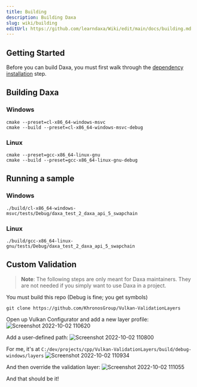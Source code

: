```yaml
---
title: Building
description: Building Daxa
slug: wiki/building
editUrl: https://github.com/learndaxa/Wiki/edit/main/docs/building.md
---
```


## Getting Started

Before you can build Daxa, you must first walk through the [dependency installation](https://tutorial.learndaxa.com/installing-dependencies/) step.

## Building Daxa

### Windows

```batch
cmake --preset=cl-x86_64-windows-msvc
cmake --build --preset=cl-x86_64-windows-msvc-debug
```

### Linux

```shell
cmake --preset=gcc-x86_64-linux-gnu
cmake --build --preset=gcc-x86_64-linux-gnu-debug
```

## Running a sample

### Windows

```batch
./build/cl-x86_64-windows-msvc/tests/Debug/daxa_test_2_daxa_api_5_swapchain
```

### Linux

```shell
./build/gcc-x86_64-linux-gnu/tests/Debug/daxa_test_2_daxa_api_5_swapchain
```

## Custom Validation

> **Note**: The following steps are only meant for Daxa maintainers. They are not needed if you simply want to use Daxa in a project.

You must build this repo (Debug is fine; you get symbols)

```shell
git clone https://github.com/KhronosGroup/Vulkan-ValidationLayers
```

Open up Vulkan Configurator and add a new layer profile:
![Screenshot 2022-10-02 110620](https://user-images.githubusercontent.com/28205981/193466792-96e243a4-ee97-440e-8617-b01fce8af100.png)

Add a user-defined path:
![Screenshot 2022-10-02 110800](https://user-images.githubusercontent.com/28205981/193466859-19dc5cdc-6dce-4a0f-bf67-aabd36a55003.png)

For me, it's at `C:/dev/projects/cpp/Vulkan-ValidationLayers/build/debug-windows/layers`
![Screenshot 2022-10-02 110934](https://user-images.githubusercontent.com/28205981/193466910-7e0c6be9-7eb2-4d99-b60e-2fe5b38b64bb.png)

And then override the validation layer:
![Screenshot 2022-10-02 111055](https://user-images.githubusercontent.com/28205981/193467005-4fa15b24-0f77-4eee-a0b5-0f19e7fb5876.png)

And that should be it!
